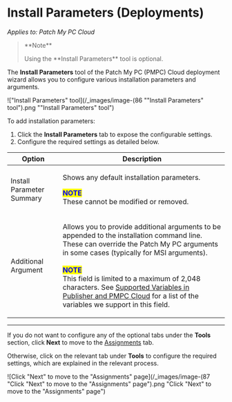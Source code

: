 # Install Parameters (Deployments)

_Applies to: Patch My PC Cloud_

<blockquote class="wp-block-quote">
<p>**Note**</p>
<p>Using the **Install Parameters** tool is optional.</p>
</blockquote>

The **Install Parameters** tool of the Patch My PC (PMPC) Cloud deployment wizard allows you to configure various installation parameters and arguments.

![&#x22;Install Parameters&#x22; tool](/_images/image-(86 "&#x22;Install Parameters&#x22; tool").png "&#x22;Install Parameters&#x22; tool")

To add installation parameters:

1. Click the **Install Parameters** tab to expose the configurable settings.
2. Configure the required settings as detailed below.

| Option                    | Description                                                                                                                                                                                                                                                                                                                                                                                                                                                                                                                                                   |
| ------------------------- | ------------------------------------------------------------------------------------------------------------------------------------------------------------------------------------------------------------------------------------------------------------------------------------------------------------------------------------------------------------------------------------------------------------------------------------------------------------------------------------------------------------------------------------------------------------- |
| Install Parameter Summary | <p>Shows any default installation parameters.</p><p> </p><p><mark style="color:blue;"><strong>NOTE</strong></mark><br>These cannot be modified or removed.</p>                                                                                                                                                                                                                                                                                                                                                                                                |
| Additional Argument       | <p>Allows you to provide additional arguments to be appended to the installation command line. These can override the Patch My PC arguments in some cases (typically for MSI arguments).<br><br><mark style="color:blue;"><strong>NOTE</strong></mark><br>This field is limited to a maximum of 2,048 characters. See <a href="../../../../patch-my-pc-product-reference/supported-variables-in-patch-my-pc-on-premises-publisher-and-cloud.md">Supported Variables in Publisher and PMPC Cloud</a> for a list of the variables we support in this field.</p> |

***

If you do not want to configure any of the optional tabs under the **Tools** section, click **Next** to move to the [Assignments](../cloud-assignments-deployment-tab.md) tab.

Otherwise, click on the relevant tab under **Tools** to configure the required settings, which are explained in the relevant process.

![Click &#x22;Next&#x22; to move to the &#x22;Assignments&#x22; page](/_images/image-(87 "Click &#x22;Next&#x22; to move to the &#x22;Assignments&#x22; page").png "Click &#x22;Next&#x22; to move to the &#x22;Assignments&#x22; page")